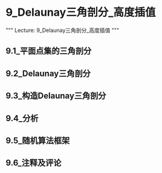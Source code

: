 # 9_Delaunay三角剖分_高度插值
"""
Lecture: 9_Delaunay三角剖分_高度插值
"""
## 9.1_平面点集的三角剖分
## 9.2_Delaunay三角剖分
## 9.3_构造Delaunay三角剖分
## 9.4_分析
## 9.5_随机算法框架
## 9.6_注释及评论
